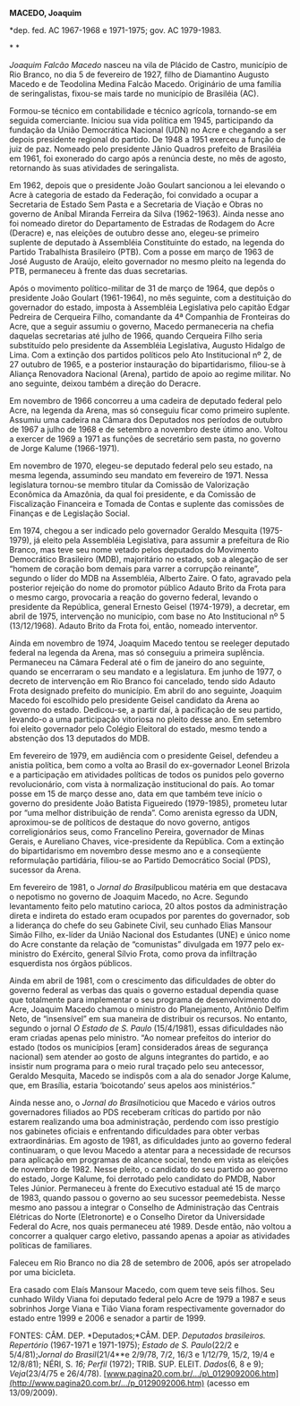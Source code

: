 **MACEDO, Joaquim**

\*dep. fed. AC 1967-1968 e 1971-1975; gov. AC 1979-1983.

* *

*Joaquim Falcão Macedo* nasceu na vila de Plácido de Castro, município
de Rio Branco, no dia 5 de fevereiro de 1927, filho de Diamantino
Augusto Macedo e de Teodolina Medina Falcão Macedo. Originário de uma
família de seringalistas, fixou-se mais tarde no município de Brasiléia
(AC).

Formou-se técnico em contabilidade e técnico agrícola, tornando-se em
seguida comerciante. Iniciou sua vida política em 1945, participando da
fundação da União Democrática Nacional (UDN) no Acre e chegando a ser
depois presidente regional do partido. De 1948 a 1951 exerceu a função
de juiz de paz. Nomeado pelo presidente Jânio Quadros prefeito de
Brasiléia em 1961, foi exonerado do cargo após a renúncia deste, no mês
de agosto, retornando às suas atividades de seringalista.

Em 1962, depois que o presidente João Goulart sancionou a lei elevando o
Acre à categoria de estado da Federação, foi convidado a ocupar a
Secretaria de Estado Sem Pasta e a Secretaria de Viação e Obras no
governo de Aníbal Miranda Ferreira da Silva (1962-1963). Ainda nesse ano
foi nomeado diretor do Departamento de Estradas de Rodagem do Acre
(Deracre) e, nas eleições de outubro desse ano, elegeu-se primeiro
suplente de deputado à Assembléia Constituinte do estado, na legenda do
Partido Trabalhista Brasileiro (PTB). Com a posse em março de 1963 de
José Augusto de Araújo, eleito governador no mesmo pleito na legenda do
PTB, permaneceu à frente das duas secretarias.

Após o movimento político-militar de 31 de março de 1964, que depôs o
presidente João Goulart (1961-1964), no mês seguinte, com a destituição
do governador do estado, imposta à Assembléia Legislativa pelo capitão
Edgar Pedreira de Cerqueira Filho, comandante da 4ª Companhia de
Fronteiras do Acre, que a seguir assumiu o governo, Macedo permaneceria
na chefia daquelas secretarias até julho de 1966, quando Cerqueira Filho
seria substituído pelo presidente da Assembléia Legislativa, Augusto
Hidalgo de Lima. Com a extinção dos partidos políticos pelo Ato
Institucional nº 2, de 27 outubro de 1965, e a posterior instauração do
bipartidarismo, filiou-se à Aliança Renovadora Nacional (Arena), partido
de apoio ao regime militar. No ano seguinte, deixou também a direção do
Deracre.

Em novembro de 1966 concorreu a uma cadeira de deputado federal pelo
Acre, na legenda da Arena, mas só conseguiu ficar como primeiro
suplente. Assumiu uma cadeira na Câmara dos Deputados nos períodos de
outubro de 1967 a julho de 1968 e de setembro a novembro deste útimo
ano. Voltou a exercer de 1969 a 1971 as funções de secretário sem pasta,
no governo de Jorge Kalume (1966-1971).

Em novembro de 1970, elegeu-se deputado federal pelo seu estado, na
mesma legenda, assumindo seu mandato em fevereiro de 1971. Nessa
legislatura tornou-se membro titular da Comissão de Valorização
Econômica da Amazônia, da qual foi presidente, e da Comissão de
Fiscalização Financeira e Tomada de Contas e suplente das comissões de
Finanças e de Legislação Social.

Em 1974, chegou a ser indicado pelo governador Geraldo Mesquita
(1975-1979), já eleito pela Assembléia Legislativa, para assumir a
prefeitura de Rio Branco, mas teve seu nome vetado pelos deputados do
Movimento Democrático Brasileiro (MDB), majoritário no estado, sob a
alegação de ser “homem de coração bom demais para varrer a corrupção
reinante”, segundo o líder do MDB na Assembléia, Alberto Zaire. O fato,
agravado pela posterior rejeição do nome do promotor público Adauto
Brito da Frota para o mesmo cargo, provocaria a reação do governo
federal, levando o presidente da República, general Ernesto Geisel
(1974-1979), a decretar, em abril de 1975, intervenção no município, com
base no Ato Institucional nº 5 (13/12/1968). Adauto Brito da Frota foi,
então, nomeado interventor.

Ainda em novembro de 1974, Joaquim Macedo tentou se reeleger deputado
federal na legenda da Arena, mas só conseguiu a primeira suplência.
Permaneceu na Câmara Federal até o fim de janeiro do ano seguinte,
quando se encerraram o seu mandato e a legislatura. Em junho de 1977, o
decreto de intervenção em Rio Branco foi cancelado, tendo sido Adauto
Frota designado prefeito do município. Em abril do ano seguinte, Joaquim
Macedo foi escolhido pelo presidente Geisel candidato da Arena ao
governo do estado. Dedicou-se, a partir daí, à pacificação de seu
partido, levando-o a uma participação vitoriosa no pleito desse ano. Em
setembro foi eleito governador pelo Colégio Eleitoral do estado, mesmo
tendo a abstenção dos 13 deputados do MDB.

Em fevereiro de 1979, em audiência com o presidente Geisel, defendeu a
anistia política, bem como a volta ao Brasil do ex-governador Leonel
Brizola e a participação em atividades políticas de todos os punidos
pelo governo revolucionário, com vista à normalização institucional do
país. Ao tomar posse em 15 de março desse ano, data em que também teve
início o governo do presidente João Batista Figueiredo (1979-1985),
prometeu lutar por “uma melhor distribuição de renda”. Como arenista
egresso da UDN, aproximou-se de políticos de destaque do novo governo,
antigos correligionários seus, como Francelino Pereira, governador de
Minas Gerais, e Aureliano Chaves, vice-presidente da República. Com a
extinção do bipartidarismo em novembro desse mesmo ano e a conseqüente
reformulação partidária, filiou-se ao Partido Democrático Social (PDS),
sucessor da Arena.

Em fevereiro de 1981, o *Jornal do Brasil*publicou matéria em que
destacava o nepotismo no governo de Joaquim Macedo, no Acre. Segundo
levantamento feito pelo matutino carioca, 20 altos postos da
administração direta e indireta do estado eram ocupados por parentes do
governador, sob a liderança do chefe do seu Gabinete Civil, seu cunhado
Elias Mansour Simão Filho, ex-líder da União Nacional dos Estudantes
(UNE) e único nome do Acre constante da relação de “comunistas”
divulgada em 1977 pelo ex-ministro do Exército, general Sílvio Frota,
como prova da infiltração esquerdista nos órgãos públicos.

Ainda em abril de 1981, com o crescimento das dificuldades de obter do
governo federal as verbas das quais o governo estadual dependia quase
que totalmente para implementar o seu programa de desenvolvimento do
Acre, Joaquim Macedo chamou o ministro do Planejamento, Antônio Delfim
Neto, de “insensível” em sua maneira de distribuir os recursos. No
entanto, segundo o jornal *O Estado de S. Paulo* (15/4/1981), essas
dificuldades não eram criadas apenas pelo ministro. “Ao nomear prefeitos
do interior do estado (todos os municípios [eram] considerados áreas de
segurança nacional) sem atender ao gosto de alguns integrantes do
partido, e ao insistir num programa para o meio rural traçado pelo seu
antecessor, Geraldo Mesquita, Macedo se indispôs com a ala do senador
Jorge Kalume, que, em Brasília, estaria ‘boicotando’ seus apelos aos
ministérios.”

Ainda nesse ano, o *Jornal do Brasil*noticiou que Macedo e vários outros
governadores filiados ao PDS receberam críticas do partido por não
estarem realizando uma boa administração, perdendo com isso prestígio
nos gabinetes oficiais e enfrentando dificuldades para obter verbas
extraordinárias. Em agosto de 1981, as dificuldades junto ao governo
federal continuaram, o que levou Macedo a atentar para a necessidade de
recursos para aplicação em programas de alcance social, tendo em vista
as eleições de novembro de 1982. Nesse pleito, o candidato do seu
partido ao governo do estado, Jorge Kalume, foi derrotado pelo candidato
do PMDB, Nabor Teles Júnior. Permaneceu à frente do Executivo estadual
até 15 de março de 1983, quando passou o governo ao seu sucessor
peemedebista. Nesse mesmo ano passou a integrar o Conselho de
Administração das Centrais Elétricas do Norte (Eletronorte) e o Conselho
Diretor da Universidade Federal do Acre, nos quais permaneceu até 1989.
Desde então, não voltou a concorrer a qualquer cargo eletivo, passando
apenas a apoiar as atividades políticas de familiares.

Faleceu em Rio Branco no dia 28 de setembro de 2006, após ser atropelado
por uma bicicleta.

Era casado com Elaís Mansour Macedo, com quem teve seis filhos. Seu
cunhado Wildy Viana foi deputado federal pelo Acre de 1979 a 1987 e seus
sobrinhos Jorge Viana e Tião Viana foram respectivamente governador do
estado entre 1999 e 2006 e senador a partir de 1999.

FONTES: CÂM. DEP. *Deputados;*CÂM. DEP. *Deputados brasileiros.
Repertório* (1967-1971 e 1971-1975); *Estado de S. Paulo*(22/2 e
5/4/81);*Jornal do* *Brasil*(21/4**e 2/9/78, 7/2, 16/3 e 1/12/79, 15/2,
19/4 e 12/8/81); NÉRI, S. *16; Perfil* (1972); TRIB. SUP. ELEIT.
*Dados*(6, 8 e 9); *Veja*(23/4/75 e 26/4/78).
[www.pagina20.com.br/.../p\_0129092006.htm](http://www.pagina20.com.br/.../p_0129092006.htm)
(acesso em 13/09/2009).

 

 

 

 

 
